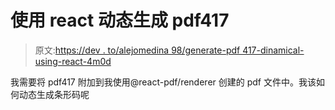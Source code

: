 # 使用 react 动态生成 pdf417

> 原文:[https://dev . to/alejomedina 98/generate-pdf 417-dinamical-using-react-4m0d](https://dev.to/alejomedina98/generate-pdf417-dinamically-using-react-4m0d)

我需要将 pdf417 附加到我使用@react-pdf/renderer 创建的 pdf 文件中。我该如何动态生成条形码呢